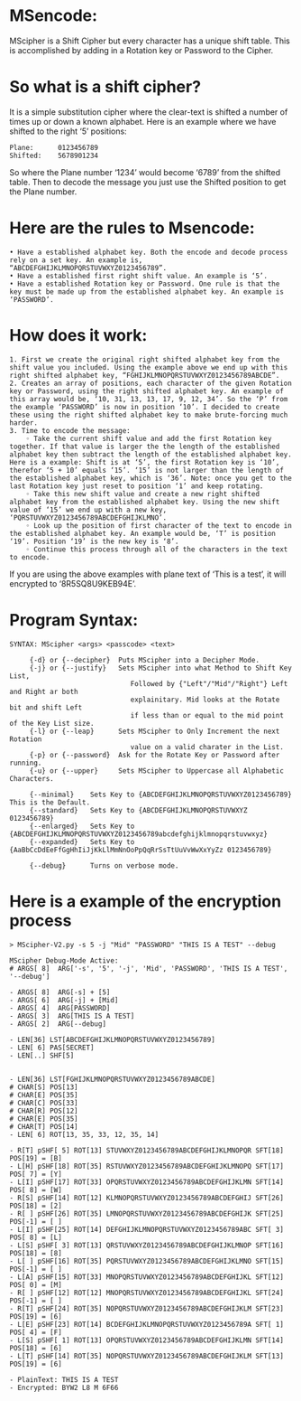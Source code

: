 # MSencode: 
MScipher is a Shift Cipher but every character has a unique shift table. This is accomplished by adding in a Rotation key or Password to the Cipher.

# So what is a shift cipher? 
It is a simple substitution cipher where the clear-text is shifted a number of times up or down a known alphabet. Here is an example where we have shifted to the right ‘5’ positions:
```
Plane:	    0123456789
Shifted:    5678901234
```

So where the Plane number ‘1234’ would become ‘6789’ from the shifted table. Then to decode the message you just use the Shifted position to get the Plane number. 

# Here are the rules to Msencode:
    • Have a established alphabet key. Both the encode and decode process rely on a set key. An example is, “ABCDEFGHIJKLMNOPQRSTUVWXYZ0123456789”.
    • Have a established first right shift value. An example is ‘5’.
    • Have a established Rotation key or Password. One rule is that the key must be made up from the established alphabet key. An example is ‘PASSWORD’.

# How does it work:
    1. First we create the original right shifted alphabet key from the shift value you included. Using the example above we end up with this right shifted alphabet key, “FGHIJKLMNOPQRSTUVWXYZ0123456789ABCDE”.
    2. Creates an array of positions, each character of the given Rotation key or Password, using the right shifted alphabet key. An example of this array would be, ‘10, 31, 13, 13, 17, 9, 12, 34’. So the ‘P’ from the example ‘PASSWORD’ is now in position ‘10’. I decided to create these using the right shifted alphabet key to make brute-forcing much harder. 
    3. Time to encode the message:
        ◦ Take the current shift value and add the first Rotation key together. If that value is larger the the length of the established alphabet key then subtract the length of the established alphabet key. Here is a example: Shift is at ‘5’, the first Rotation key is ‘10’, therefor ‘5 + 10’ equals ‘15’. ‘15’ is not larger than the length of the established alphabet key, which is ‘36’. Note: once you get to the last Rotation key just reset to position ‘1’ and keep rotating. 
        ◦ Take this new shift value and create a new right shifted alphabet key from the established alphabet key. Using the new shift value of ‘15’ we end up with a new key, ‘PQRSTUVWXYZ0123456789ABCDEFGHIJKLMNO’.
        ◦ Look up the position of first character of the text to encode in the established alphabet key. An example would be, ‘T’ is position ‘19’. Position ‘19’ is the new key is ‘8’.
        ◦ Continue this process through all of the characters in the text to encode.

If you are using the above examples with plane text of ‘This is a test’, it will encrypted to ‘8R5SQ8U9KEB94E’.

# Program Syntax:
```
SYNTAX: MScipher <args> <passcode> <text>

	 {-d} or {--decipher}  Puts MScipher into a Decipher Mode.
     {-j} or {--justify}   Sets MScipher into what Method to Shift Key List,
                              Followed by {"Left"/"Mid"/"Right"} Left and Right ar both 
                              explainitary. Mid looks at the Rotate bit and shift Left
                              if less than or equal to the mid point of the Key List size.
     {-l} or {--leap}      Sets MScipher to Only Increment the next Rotation 
                              value on a valid charater in the List.
     {-p} or {--password}  Ask for the Rotate Key or Password after running.
     {-u} or {--upper}     Sets MScipher to Uppercase all Alphabetic Characters.

     {--minimal}    Sets Key to {ABCDEFGHIJKLMNOPQRSTUVWXYZ0123456789} This is the Default.
     {--standard}   Sets Key to {ABCDEFGHIJKLMNOPQRSTUVWXYZ 0123456789}
     {--enlarged}   Sets Key to {ABCDEFGHIJKLMNOPQRSTUVWXYZ0123456789abcdefghijklmnopqrstuvwxyz}
     {--expanded}   Sets Key to {AaBbCcDdEeFfGgHhIiJjKkLlMmNnOoPpQqRrSsTtUuVvWwXxYyZz 0123456789}

     {--debug}      Turns on verbose mode.
```

# Here is a example of the encryption process
```
> MScipher-V2.py -s 5 -j "Mid" "PASSWORD" "THIS IS A TEST" --debug

MScipher Debug-Mode Active:
# ARGS[ 8]  ARG['-s', '5', '-j', 'Mid', 'PASSWORD', 'THIS IS A TEST', '--debug']

- ARGS[ 8]  ARG[-s] + [5]
- ARGS[ 6]  ARG[-j] + [Mid]
- ARGS[ 4]  ARG[PASSWORD]
- ARGS[ 3]  ARG[THIS IS A TEST]
- ARGS[ 2]  ARG[--debug]

- LEN[36] LST[ABCDEFGHIJKLMNOPQRSTUVWXYZ0123456789]
- LEN[ 6] PAS[SECRET]
- LEN[..] SHF[5]


- LEN[36] LST[FGHIJKLMNOPQRSTUVWXYZ0123456789ABCDE]
# CHAR[S] POS[13]
# CHAR[E] POS[35]
# CHAR[C] POS[33]
# CHAR[R] POS[12]
# CHAR[E] POS[35]
# CHAR[T] POS[14]
- LEN[ 6] ROT[13, 35, 33, 12, 35, 14]

- R[T] pSHF[ 5] ROT[13] STUVWXYZ0123456789ABCDEFGHIJKLMNOPQR SFT[18] POS[19] = [B]
- L[H] pSHF[18] ROT[35] RSTUVWXYZ0123456789ABCDEFGHIJKLMNOPQ SFT[17] POS[ 7] = [Y]
- L[I] pSHF[17] ROT[33] OPQRSTUVWXYZ0123456789ABCDEFGHIJKLMN SFT[14] POS[ 8] = [W]
- R[S] pSHF[14] ROT[12] KLMNOPQRSTUVWXYZ0123456789ABCDEFGHIJ SFT[26] POS[18] = [2]
- R[ ] pSHF[26] ROT[35] LMNOPQRSTUVWXYZ0123456789ABCDEFGHIJK SFT[25] POS[-1] = [ ]
- L[I] pSHF[25] ROT[14] DEFGHIJKLMNOPQRSTUVWXYZ0123456789ABC SFT[ 3] POS[ 8] = [L]
- L[S] pSHF[ 3] ROT[13] QRSTUVWXYZ0123456789ABCDEFGHIJKLMNOP SFT[16] POS[18] = [8]
- L[ ] pSHF[16] ROT[35] PQRSTUVWXYZ0123456789ABCDEFGHIJKLMNO SFT[15] POS[-1] = [ ]
- L[A] pSHF[15] ROT[33] MNOPQRSTUVWXYZ0123456789ABCDEFGHIJKL SFT[12] POS[ 0] = [M]
- R[ ] pSHF[12] ROT[12] MNOPQRSTUVWXYZ0123456789ABCDEFGHIJKL SFT[24] POS[-1] = [ ]
- R[T] pSHF[24] ROT[35] NOPQRSTUVWXYZ0123456789ABCDEFGHIJKLM SFT[23] POS[19] = [6]
- L[E] pSHF[23] ROT[14] BCDEFGHIJKLMNOPQRSTUVWXYZ0123456789A SFT[ 1] POS[ 4] = [F]
- L[S] pSHF[ 1] ROT[13] OPQRSTUVWXYZ0123456789ABCDEFGHIJKLMN SFT[14] POS[18] = [6]
- L[T] pSHF[14] ROT[35] NOPQRSTUVWXYZ0123456789ABCDEFGHIJKLM SFT[13] POS[19] = [6]
 
- PlainText: THIS IS A TEST
- Encrypted: BYW2 L8 M 6F66

```


